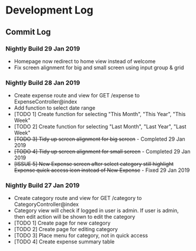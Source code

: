# Development Log

## Commit Log

### Nightly Build 29 Jan 2019
* Homepage now redirect to home view instead of welcome
* Fix screen alignment for big and small screen using input group & grid

### Nightly Build 28 Jan 2019
* Create expense route and view for GET /expense to ExpenseController@index
* Add function to select date range
* [TODO 1] Create function for selecting "This Month", "This Year", "This Week"
* [TODO 2] Create function for selecting "Last Month", "Last Year", "Last Week"
* ~~[TODO 3] Tidy up screen alignment for big screen~~ - Completed 29 Jan 2019
* ~~[TODO 4] Tidy up screen alignment for small screen~~ - Completed 29 Jan 2019
* ~~[ISSUE 5] New Expense screen after select category still highlight Expense quick access icon instead of New Expense~~ - Fixed 29 Jan 2019

### Nightly Build 27 Jan 2019
* Create category route and view for GET /category to CategoryController@index
* Category view will check if logged in user is admin. If user is admin, then edit action will be shown to edit the category
* [TODO 1] Create page for new category
* [TODO 2] Create page for editing category
* [TODO 3] Place menu for category, not in quick access
* [TODO 4] Create expense summary table

